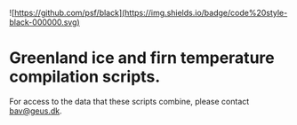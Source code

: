 ![https://github.com/psf/black](https://img.shields.io/badge/code%20style-black-000000.svg)

# Greenland ice and firn temperature compilation scripts.

For access to the data that these scripts combine, please contact bav@geus.dk.
